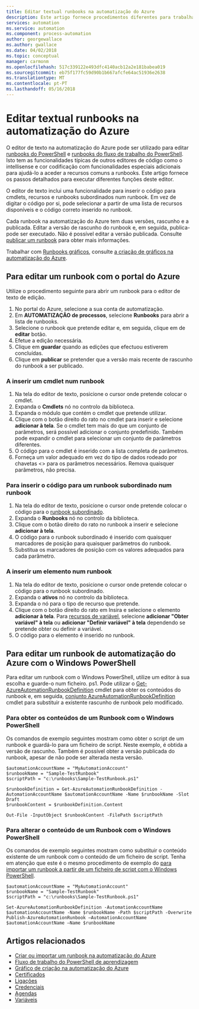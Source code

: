 ```yaml
---
title: Editar textual runbooks na automatização do Azure
description: Este artigo fornece procedimentos diferentes para trabalhar com runbooks do PowerShell e o fluxo de trabalho do PowerShell na automatização do Azure utilizando o editor de texto.
services: automation
ms.service: automation
ms.component: process-automation
author: georgewallace
ms.author: gwallace
ms.date: 04/02/2018
ms.topic: conceptual
manager: carmonm
ms.openlocfilehash: 517c339122e493dfc4140acb12a2e181babea019
ms.sourcegitcommit: eb75f177fc59d90b1b667afcfe64ac51936e2638
ms.translationtype: MT
ms.contentlocale: pt-PT
ms.lasthandoff: 05/16/2018
---
```

# <a name="editing-textual-runbooks-in-azure-automation"></a>Editar textual runbooks na automatização do Azure

O editor de texto na automatização do Azure pode ser utilizado para editar [runbooks do PowerShell](automation-runbook-types.md#powershell-runbooks) e [runbooks do fluxo de trabalho do PowerShell](automation-runbook-types.md#powershell-workflow-runbooks). Isto tem as funcionalidades típicas de outros editores de código como o intellisense e cor codificação com funcionalidades especiais adicionais para ajudá-lo a aceder a recursos comuns a runbooks. Este artigo fornece os passos detalhados para executar diferentes funções deste editor.

O editor de texto inclui uma funcionalidade para inserir o código para cmdlets, recursos e runbooks subordinados num runbook. Em vez de digitar o código por si, pode selecionar a partir de uma lista de recursos disponíveis e o código correto inserido no runbook.

Cada runbook na automatização do Azure tem duas versões, rascunho e a publicada. Editar a versão de rascunho do runbook e, em seguida, publica-pode ser executado. Não é possível editar a versão publicada. Consulte [publicar um runbook](automation-creating-importing-runbook.md#publishing-a-runbook) para obter mais informações.

Trabalhar com [Runbooks gráficos](automation-runbook-types.md#graphical-runbooks), consulte [a criação de gráficos na automatização do Azure](automation-graphical-authoring-intro.md).

## <a name="to-edit-a-runbook-with-the-azure-portal"></a>Para editar um runbook com o portal do Azure

Utilize o procedimento seguinte para abrir um runbook para o editor de texto de edição.

1. No portal do Azure, selecione a sua conta de automatização.
2. Em **AUTOMATIZAÇÃO de processos**, selecione **Runbooks** para abrir a lista de runbooks.
3. Selecione o runbook que pretende editar e, em seguida, clique em de **editar** botão.
4. Efetue a edição necessária.
5. Clique em **guardar** quando as edições que efectuou estiverem concluídas.
6. Clique em **publicar** se pretender que a versão mais recente de rascunho do runbook a ser publicado.

### <a name="to-insert-a-cmdlet-into-a-runbook"></a>A inserir um cmdlet num runbook

1. Na tela do editor de texto, posicione o cursor onde pretende colocar o cmdlet.
2. Expanda o **Cmdlets** nó no controlo da biblioteca.
3. Expanda o módulo que contém o cmdlet que pretende utilizar.
4. Clique com o botão direito do rato no cmdlet para inserir e selecione **adicionar à tela**. Se o cmdlet tem mais do que um conjunto de parâmetros, será possível adicionar o conjunto predefinido. Também pode expandir o cmdlet para selecionar um conjunto de parâmetros diferentes.
5. O código para o cmdlet é inserido com a lista completa de parâmetros.
6. Forneça um valor adequado em vez do tipo de dados rodeado por chavetas <> para os parâmetros necessários. Remova quaisquer parâmetros, não precisa.

### <a name="to-insert-code-for-a-child-runbook-into-a-runbook"></a>Para inserir o código para um runbook subordinado num runbook

1. Na tela do editor de texto, posicione o cursor onde pretende colocar o código para o [runbook subordinado](automation-child-runbooks.md).
2. Expanda o **Runbooks** nó no controlo da biblioteca.
3. Clique com o botão direito do rato no runbook a inserir e selecione **adicionar à tela**.
4. O código para o runbook subordinado é inserido com quaisquer marcadores de posição para quaisquer parâmetros do runbook.
5. Substitua os marcadores de posição com os valores adequados para cada parâmetro.

### <a name="to-insert-an-asset-into-a-runbook"></a>A inserir um elemento num runbook

1. Na tela do editor de texto, posicione o cursor onde pretende colocar o código para o runbook subordinado.
2. Expanda o **ativos** nó no controlo da biblioteca.
3. Expanda o nó para o tipo de recurso que pretende.
4. Clique com o botão direito do rato em Insira e selecione o elemento **adicionar à tela**. Para [recursos de variável](automation-variables.md), selecione **adicionar "Obter variável" à tela** ou **adicionar "Definir variável" à tela** dependendo se pretende obter ou definir a variável.
5. O código para o elemento é inserido no runbook.

## <a name="to-edit-an-azure-automation-runbook-using-windows-powershell"></a>Para editar um runbook de automatização do Azure com o Windows PowerShell

Para editar um runbook com o Windows PowerShell, utilize um editor à sua escolha e guarde-o num ficheiro. ps1. Pode utilizar o [Get-AzureAutomationRunbookDefinition](http://aka.ms/runbookauthor/cmdlet/getazurerunbookdefinition) cmdlet para obter os conteúdos do runbook e, em seguida, [conjunto AzureAutomationRunbookDefinition](http://aka.ms/runbookauthor/cmdlet/setazurerunbookdefinition) cmdlet para substituir a existente rascunho de runbook pelo modificado.

### <a name="to-retrieve-the-contents-of-a-runbook-using-windows-powershell"></a>Para obter os conteúdos de um Runbook com o Windows PowerShell

Os comandos de exemplo seguintes mostram como obter o script de um runbook e guardá-lo para um ficheiro de script. Neste exemplo, é obtida a versão de rascunho. Também é possível obter a versão publicada do runbook, apesar de não pode ser alterada nesta versão.

```powershell-interactive
$automationAccountName = "MyAutomationAccount"
$runbookName = "Sample-TestRunbook"
$scriptPath = "c:\runbooks\Sample-TestRunbook.ps1"

$runbookDefinition = Get-AzureAutomationRunbookDefinition -AutomationAccountName $automationAccountName -Name $runbookName -Slot Draft
$runbookContent = $runbookDefinition.Content

Out-File -InputObject $runbookContent -FilePath $scriptPath
```

### <a name="to-change-the-contents-of-a-runbook-using-windows-powershell"></a>Para alterar o conteúdo de um Runbook com o Windows PowerShell

Os comandos de exemplo seguintes mostram como substituir o conteúdo existente de um runbook com o conteúdo de um ficheiro de script. Tenha em atenção que este é o mesmo procedimento de exemplo do [para importar um runbook a partir de um ficheiro de script com o Windows PowerShell](automation-creating-importing-runbook.md).

```powershell-interactive
$automationAccountName = "MyAutomationAccount"
$runbookName = "Sample-TestRunbook"
$scriptPath = "c:\runbooks\Sample-TestRunbook.ps1"

Set-AzureAutomationRunbookDefinition -AutomationAccountName $automationAccountName -Name $runbookName -Path $scriptPath -Overwrite
Publish-AzureAutomationRunbook –AutomationAccountName $automationAccountName –Name $runbookName
```

## <a name="related-articles"></a>Artigos relacionados

* [Criar ou importar um runbook na automatização do Azure](automation-creating-importing-runbook.md)
* [Fluxo de trabalho do PowerShell de aprendizagem](automation-powershell-workflow.md)
* [Gráfico de criação na automatização do Azure](automation-graphical-authoring-intro.md)
* [Certificados](automation-certificates.md)
* [Ligações](automation-connections.md)
* [Credenciais](automation-credentials.md)
* [Agendas](automation-schedules.md)
* [Variáveis](automation-variables.md)
